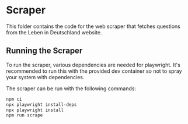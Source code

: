 Scraper
=======

This folder contains the code for the web scraper that fetches questions from the Leben in Deutschland website.

## Running the Scraper

To run the scraper, various dependencies are needed for playwright. It's recommended to run this with the provided dev container so not to spray your system with dependencies.

The scraper can be run with the following commands:

```sh
npm ci
npx playwright install-deps
npx playwright install
npm run scrape
```
